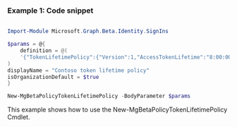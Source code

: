 ### Example 1: Code snippet

```powershell

Import-Module Microsoft.Graph.Beta.Identity.SignIns

$params = @{
	definition = @(
	'{"TokenLifetimePolicy":{"Version":1,"AccessTokenLifetime":"8:00:00"}}'
)
displayName = "Contoso token lifetime policy"
isOrganizationDefault = $true
}

New-MgBetaPolicyTokenLifetimePolicy -BodyParameter $params

```
This example shows how to use the New-MgBetaPolicyTokenLifetimePolicy Cmdlet.

